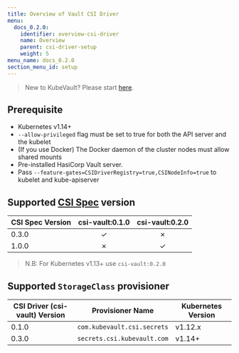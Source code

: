 ```yaml
---
title: Overview of Vault CSI Driver
menu:
  docs_0.2.0:
    identifier: overview-csi-driver
    name: Overview
    parent: csi-driver-setup
    weight: 5
menu_name: docs_0.2.0
section_menu_id: setup
---
```


> New to KubeVault? Please start [here](/docs/concepts/README.md).

## Prerequisite

- Kubernetes v1.14+
- `--allow-privileged` flag must be set to true for both the API server and the kubelet
- (If you use Docker) The Docker daemon of the cluster nodes must allow shared mounts
- Pre-installed HasiCorp Vault server.
- Pass `--feature-gates=CSIDriverRegistry=true,CSINodeInfo=true` to kubelet and kube-apiserver


## Supported [CSI Spec](https://github.com/container-storage-interface/spec) version

| CSI Spec Version | csi-vault:0.1.0 | csi-vault:0.2.0  |
| ---------------- | :----------:    | :-----------:    |
| 0.3.0            |   &#10003;      |  &#10007;        |
| 1.0.0            |   &#10007;      |  &#10003;        |

> N.B: For Kubernetes v1.13+ use `csi-vault:0.2.0`

## Supported `StorageClass` provisioner

| CSI Driver (csi-vault) Version | Provisioner Name            |  Kubernetes Version |
| ------------------------------ | --------------------------- | ------------------- |
| 0.1.0                          | `com.kubevault.csi.secrets` |  v1.12.x            |
| 0.3.0                          | `secrets.csi.kubevault.com` |  v1.14+             |
